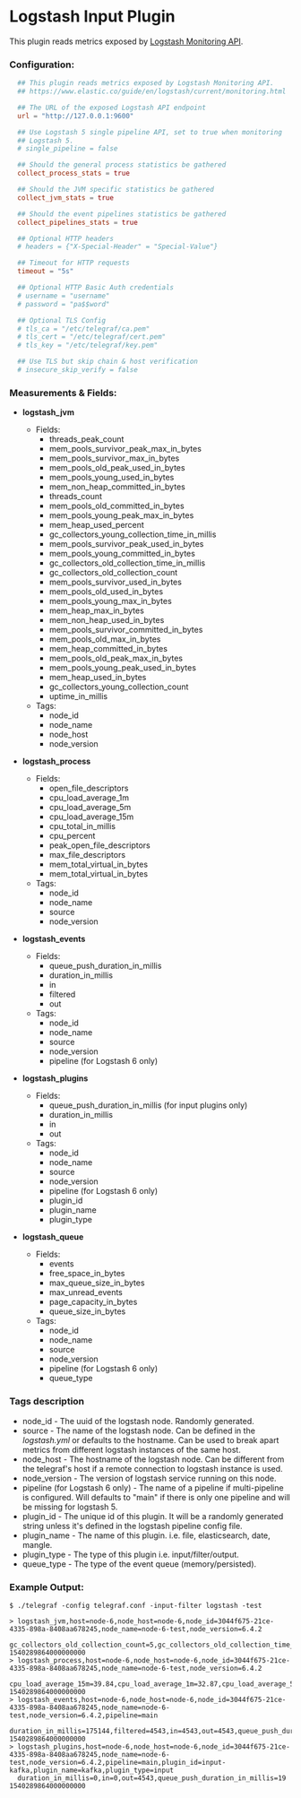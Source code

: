 # Logstash Input Plugin

This plugin reads metrics exposed by
[Logstash Monitoring API](https://www.elastic.co/guide/en/logstash/current/monitoring-logstash.html).

### Configuration:

```toml
  ## This plugin reads metrics exposed by Logstash Monitoring API.
  ## https://www.elastic.co/guide/en/logstash/current/monitoring.html

  ## The URL of the exposed Logstash API endpoint
  url = "http://127.0.0.1:9600"

  ## Use Logstash 5 single pipeline API, set to true when monitoring
  ## Logstash 5.
  # single_pipeline = false

  ## Should the general process statistics be gathered
  collect_process_stats = true

  ## Should the JVM specific statistics be gathered
  collect_jvm_stats = true

  ## Should the event pipelines statistics be gathered
  collect_pipelines_stats = true

  ## Optional HTTP headers
  # headers = {"X-Special-Header" = "Special-Value"}

  ## Timeout for HTTP requests
  timeout = "5s"

  ## Optional HTTP Basic Auth credentials
  # username = "username"
  # password = "pa$$word"

  ## Optional TLS Config
  # tls_ca = "/etc/telegraf/ca.pem"
  # tls_cert = "/etc/telegraf/cert.pem"
  # tls_key = "/etc/telegraf/key.pem"

  ## Use TLS but skip chain & host verification
  # insecure_skip_verify = false
```

### Measurements & Fields:

- **logstash_jvm**
  * Fields:
    - threads_peak_count
    - mem_pools_survivor_peak_max_in_bytes
    - mem_pools_survivor_max_in_bytes
    - mem_pools_old_peak_used_in_bytes
    - mem_pools_young_used_in_bytes
    - mem_non_heap_committed_in_bytes
    - threads_count
    - mem_pools_old_committed_in_bytes
    - mem_pools_young_peak_max_in_bytes
    - mem_heap_used_percent
    - gc_collectors_young_collection_time_in_millis
    - mem_pools_survivor_peak_used_in_bytes
    - mem_pools_young_committed_in_bytes
    - gc_collectors_old_collection_time_in_millis
    - gc_collectors_old_collection_count
    - mem_pools_survivor_used_in_bytes
    - mem_pools_old_used_in_bytes
    - mem_pools_young_max_in_bytes
    - mem_heap_max_in_bytes
    - mem_non_heap_used_in_bytes
    - mem_pools_survivor_committed_in_bytes
    - mem_pools_old_max_in_bytes
    - mem_heap_committed_in_bytes
    - mem_pools_old_peak_max_in_bytes
    - mem_pools_young_peak_used_in_bytes
    - mem_heap_used_in_bytes
    - gc_collectors_young_collection_count
    - uptime_in_millis
  * Tags:
    - node_id
    - node_name
    - node_host
  	- node_version

- **logstash_process**
  * Fields:
    - open_file_descriptors
    - cpu_load_average_1m
    - cpu_load_average_5m
    - cpu_load_average_15m
    - cpu_total_in_millis
    - cpu_percent
    - peak_open_file_descriptors
    - max_file_descriptors
    - mem_total_virtual_in_bytes
    - mem_total_virtual_in_bytes
  * Tags:
    - node_id
    - node_name
    - source
  	- node_version

- **logstash_events**
  * Fields:
    - queue_push_duration_in_millis
    - duration_in_millis
    - in
    - filtered
    - out
  * Tags:
    - node_id
    - node_name
    - source
  	- node_version
  	- pipeline (for Logstash 6 only)

- **logstash_plugins**
  * Fields:
    - queue_push_duration_in_millis (for input plugins only)
    - duration_in_millis
    - in
    - out
  * Tags:
    - node_id
    - node_name
    - source
  	- node_version
  	- pipeline (for Logstash 6 only)
  	- plugin_id
  	- plugin_name
  	- plugin_type

- **logstash_queue**
  * Fields:
    - events
    - free_space_in_bytes
    - max_queue_size_in_bytes
    - max_unread_events
    - page_capacity_in_bytes
    - queue_size_in_bytes
  * Tags:
    - node_id
    - node_name
    - source
    - node_version
    - pipeline (for Logstash 6 only)
    - queue_type

### Tags description

- node_id - The uuid of the logstash node. Randomly generated.
- source - The name of the logstash node. Can be defined in the *logstash.yml* or defaults to the hostname.
  Can be used to break apart metrics from different logstash instances of the same host.
- node_host - The hostname of the logstash node.
  Can be different from the telegraf's host if a remote connection to logstash instance is used.
- node_version - The version of logstash service running on this node.
- pipeline (for Logstash 6 only) - The name of a pipeline if multi-pipeline is configured.
  Will defaults to "main" if there is only one pipeline and will be missing for logstash 5.
- plugin_id - The unique id of this plugin.
  It will be a randomly generated string unless it's defined in the logstash pipeline config file.
- plugin_name - The name of this plugin. i.e. file, elasticsearch, date, mangle.
- plugin_type - The type of this plugin i.e. input/filter/output.
- queue_type - The type of the event queue (memory/persisted).

### Example Output:

```
$ ./telegraf -config telegraf.conf -input-filter logstash -test

> logstash_jvm,host=node-6,node_host=node-6,node_id=3044f675-21ce-4335-898a-8408aa678245,node_name=node-6-test,node_version=6.4.2
  gc_collectors_old_collection_count=5,gc_collectors_old_collection_time_in_millis=702,gc_collectors_young_collection_count=95,gc_collectors_young_collection_time_in_millis=4772,mem_heap_committed_in_bytes=360804352,mem_heap_max_in_bytes=8389328896,mem_heap_used_in_bytes=252629768,mem_heap_used_percent=3,mem_non_heap_committed_in_bytes=212144128,mem_non_heap_used_in_bytes=188726024,mem_pools_old_committed_in_bytes=280260608,mem_pools_old_max_in_bytes=6583418880,mem_pools_old_peak_max_in_bytes=6583418880,mem_pools_old_peak_used_in_bytes=235352976,mem_pools_old_used_in_bytes=194754608,mem_pools_survivor_committed_in_bytes=8912896,mem_pools_survivor_max_in_bytes=200605696,mem_pools_survivor_peak_max_in_bytes=200605696,mem_pools_survivor_peak_used_in_bytes=8912896,mem_pools_survivor_used_in_bytes=4476680,mem_pools_young_committed_in_bytes=71630848,mem_pools_young_max_in_bytes=1605304320,mem_pools_young_peak_max_in_bytes=1605304320,mem_pools_young_peak_used_in_bytes=71630848,mem_pools_young_used_in_bytes=53398480,threads_count=60,threads_peak_count=62,uptime_in_millis=10469014 1540289864000000000
> logstash_process,host=node-6,node_host=node-6,node_id=3044f675-21ce-4335-898a-8408aa678245,node_name=node-6-test,node_version=6.4.2
  cpu_load_average_15m=39.84,cpu_load_average_1m=32.87,cpu_load_average_5m=39.23,cpu_percent=0,cpu_total_in_millis=389920,max_file_descriptors=262144,mem_total_virtual_in_bytes=17921355776,open_file_descriptors=132,peak_open_file_descriptors=140 1540289864000000000
> logstash_events,host=node-6,node_host=node-6,node_id=3044f675-21ce-4335-898a-8408aa678245,node_name=node-6-test,node_version=6.4.2,pipeline=main
  duration_in_millis=175144,filtered=4543,in=4543,out=4543,queue_push_duration_in_millis=19 1540289864000000000
> logstash_plugins,host=node-6,node_host=node-6,node_id=3044f675-21ce-4335-898a-8408aa678245,node_name=node-6-test,node_version=6.4.2,pipeline=main,plugin_id=input-kafka,plugin_name=kafka,plugin_type=input
  duration_in_millis=0,in=0,out=4543,queue_push_duration_in_millis=19 1540289864000000000
```
